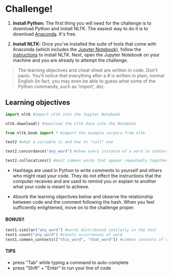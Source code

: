 # Challenge!

1. **Install Python:** The first thing you will need for the challenge is to download Python and install NLTK. The easiest way to do it is to download [Anaconda](https://www.continuum.io/downloads). It's free.


2. **Install NLTK:** Once you've installed the suite of tools that come with Anaconda \(which includes the [Jupyter Notebook](http://jupyter.org/)\), follow the [instructions](http://www.nltk.org/install.html) to install NLTK. Next, open the Jupyter Notebook on your machine and you are already to attempt the challenge.


> The learning objectives and cheat sheet are written in code. Don't panic. You'll notice that everything after a \# is written in plain, normal English \(in fact, you may even be able to guess what some of the Python commands, such as 'import', do\).

## Learning objectives

```python
import nltk #import nltk into the Jupyter Notebook

nltk.download() #download the nltk data into the Notebook

from nltk.book import * #import the example corpora from nltk

text2 #what a variable is and how to "call" one

text2.concordance("any_word") #show every instance of a word in context

text2.collocations() #most common words that appear repeatedly together
```

* Hashtags are used in Python to write comments to yourself and others who might read your code. They do not effect the instructions that the computer receives and are used to remind you or explain to another what your code is meant to achieve.


* Absorb the learning objectives below and observe the relationship between code and the comment following the hash. When you feel sufficiently enlightened, move on to the challenge proper.


#### BONUS!!

```python
text1.similar("any_word") #words distributed similarly in the text
text1.count("any_word") #counts occurrences of word
text1.common_contexts(["this_word", "that_word"]) #common contexts of words
```

#### TIPS

* press "Tab" while typing a command to auto-complete
* press "Shift" + "Enter" to run your line of code



